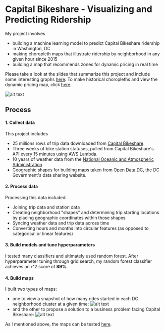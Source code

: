 # Capital Bikeshare - Visualizing and Predicting Ridership

My project involves 
* building a machine learning model to predict Capital Bikeshare ridership in Washington, DC
* making choropleth maps that illustrate ridership by neighborhood in any given hour since 2015
* building a map that recommends zones for dynamic pricing in real time

Please take a look at the slides that summarize this project and include some interesting graphs [here](https://github.com/josephimathias/Cap_Bikeshare_Project/blob/master/slides.pdf). To make historical choropleths and view the dynamic pricing map, click [here](https://obscure-garden-58632.herokuapp.com).

![alt text](https://github.com/josephimathias/Cap_Bikeshare_Project/blob/master/images/model_gif.gif)

## Process

#### 1. Collect data

This project includes
* 25 millions rows of trip data downloaded from [Capital Bikeshare](https://www.capitalbikeshare.com/system-data).
* Three weeks of bike station statuses, pulled from Capital Bikeshare's API every 15 minutes using AWS Lambda.
* 10 years of weather data from the [National Oceanic and Atmospheric Administration](https://www.noaa.gov).
* Geographic shapes for building maps taken from [Open Data DC](https://opendata.dc.gov), the DC Government's data sharing website. 

#### 2. Process data

Processing this data included
* Joining trip data and station data
* Creating neighborhood "shapes" and determining trip starting locations by placing geographic coordinates within those shapes
* Syncing weather data and trip data across time
* Converting hours and months into circular features (as opposed to categorical or linear features)

#### 3. Build models and tune hyperparameters

I tested many classifiers and ultimately used random forest. After hyperparameter tuning through grid search, my random forest classifier achieves an r^2 score of **89%**.

#### 4. Build maps

I built two types of maps:
* one to view a snapshot of how many rides started in each DC neighborhood cluster at a given time: 
![alt text](https://github.com/josephimathias/Cap_Bikeshare_Project/blob/master/images/historical_maps_gif.gif)
* and the other to propose a solution to a business problem facing Capital Bikeshare:
![alt text](https://github.com/josephimathias/Cap_Bikeshare_Project/blob/master/images/dynamic_pricing_gif.gif)

As I mentioned above, the maps can be tested [here](https://obscure-garden-58632.herokuapp.com).
